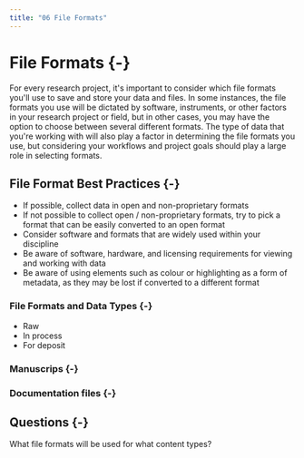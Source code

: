 ```yaml
---
title: "06 File Formats"
---
```


# File Formats {-}

For every research project, it's important to consider which file formats you'll use to save and store your data and files.  In some instances, the file formats you use will be dictated by software, instruments, or other factors in your research project or field, but in other cases, you may have the option to choose between several different formats. The type of data that you're working with will also play a factor in determining the file formats you use, but considering your workflows and project goals should play a large role in selecting formats. 

## File Format Best Practices {-}

* If possible, collect data in open and non-proprietary formats 
* If not possible to collect open / non-proprietary formats, try to pick a format that can be easily converted to an open format
* Consider software and formats that are widely used within your discipline
* Be aware of software, hardware, and licensing requirements for viewing and working with data
* Be aware of using elements such as colour or highlighting as a form of metadata, as they may be lost if converted to a different format

### File Formats and Data Types {-}

* Raw
* In process
* For deposit

### Manuscrips {-}

### Documentation files {-}

## Questions {-}

What file formats will be used for what content types?